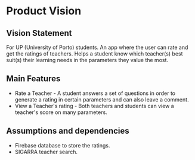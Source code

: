 # Product Vision

## Vision Statement

For UP (University of Porto) students. An app where the user can rate and get the ratings of teachers. Helps a student know which teacher(s) best suit(s) their learning needs in the parameters they value the most.

## Main Features

 - Rate a Teacher - A student answers a set of questions in order to generate a rating in certain parameters and can also leave a comment.
 - View a Teacher's rating - Both teachers and students can view a teacher's score on many parameters.

## Assumptions and dependencies
 - Firebase database to store the ratings.
 - SIGARRA teacher search.
